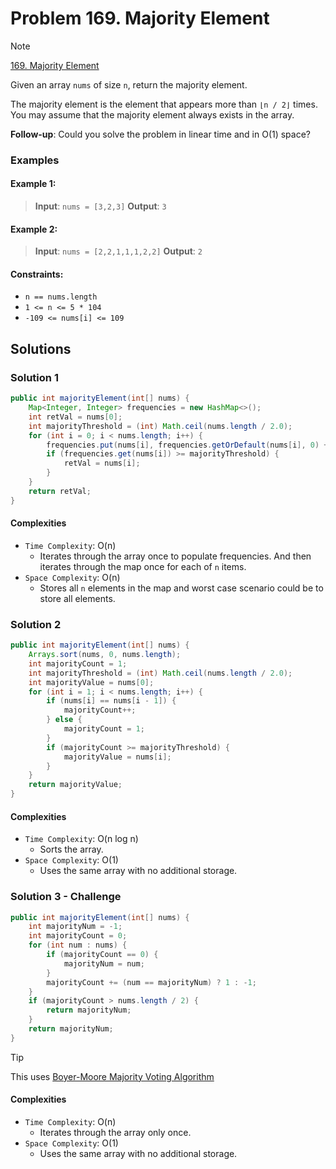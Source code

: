 # Problem 169. Majority Element

> [!NOTE]
> [169. Majority Element](https://leetcode.com/problems/majority-element/description/?envType=study-plan-v2&envId=top-interview-150)

Given an array `nums` of size `n`, return the majority element.

The majority element is the element that appears more than `⌊n / 2⌋` times. You may assume that the majority element always exists in the array.


**Follow-up**: Could you solve the problem in linear time and in O(1) space?

### Examples

#### Example 1:

> **Input**: `nums = [3,2,3]`
> **Output**: `3`

#### Example 2:

> **Input**: `nums = [2,2,1,1,1,2,2]`
> **Output**: `2`

#### Constraints:

- `n == nums.length`
- `1 <= n <= 5 * 104`
- `-109 <= nums[i] <= 109`

## Solutions

### Solution 1

```java
public int majorityElement(int[] nums) {
    Map<Integer, Integer> frequencies = new HashMap<>();
    int retVal = nums[0];
    int majorityThreshold = (int) Math.ceil(nums.length / 2.0);
    for (int i = 0; i < nums.length; i++) {
        frequencies.put(nums[i], frequencies.getOrDefault(nums[i], 0) + 1);
        if (frequencies.get(nums[i]) >= majorityThreshold) {
            retVal = nums[i];
        }
    }
    return retVal;
}
```

#### Complexities

- `Time Complexity`: O(n)
    - Iterates through the array once to populate frequencies. And then iterates through the map once for each of `n` items.
- `Space Complexity`: O(n)
    - Stores all `n` elements in the map and worst case scenario could be to store all elements.

### Solution 2

```java
public int majorityElement(int[] nums) {
    Arrays.sort(nums, 0, nums.length);
    int majorityCount = 1;
    int majorityThreshold = (int) Math.ceil(nums.length / 2.0);
    int majorityValue = nums[0];
    for (int i = 1; i < nums.length; i++) {
        if (nums[i] == nums[i - 1]) {
            majorityCount++;
        } else {
            majorityCount = 1;
        }
        if (majorityCount >= majorityThreshold) {
            majorityValue = nums[i];
        }
    }
    return majorityValue;
}
```

#### Complexities

- `Time Complexity`: O(n log n)
    - Sorts the array.
- `Space Complexity`: O(1)
    - Uses the same array with no additional storage.

### Solution 3 - Challenge

```java
public int majorityElement(int[] nums) {
    int majorityNum = -1;
    int majorityCount = 0;
    for (int num : nums) {
        if (majorityCount == 0) {
            majorityNum = num;
        }
        majorityCount += (num == majorityNum) ? 1 : -1;
    }
    if (majorityCount > nums.length / 2) {
        return majorityNum;
    }
    return majorityNum;
}
```

> [!TIP]
> This uses [Boyer-Moore Majority Voting Algorithm](https://www.geeksforgeeks.org/boyer-moore-majority-voting-algorithm/)

#### Complexities

- `Time Complexity`: O(n)
    - Iterates through the array only once.
- `Space Complexity`: O(1)
    - Uses the same array with no additional storage.

